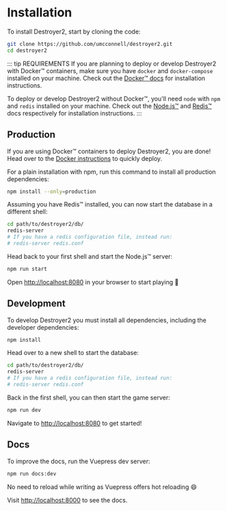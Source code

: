 # Installation

To install Destroyer2, start by cloning the code:

```bash
git clone https://github.com/umcconnell/destroyer2.git
cd destroyer2
```

::: tip REQUIREMENTS
If you are planning to deploy or develop Destroyer2 with Docker™ containers,
make sure you have `docker` and `docker-compose` installed on your machine.
Check out the [Docker™ docs](https://docs.docker.com/get-docker/) for
installation instructions.

To deploy or develop Destroyer2 without Docker™, you'll need `node` with `npm`
and `redis` installed on your machine. Check out the
[Node.js™](https://nodejs.org/en/) and [Redis™](https://redis.io/download) docs
respectively for installation instructions.
:::

## Production

If you are using Docker™ containers to deploy Destroyer2, you are done! Head
over to the [Docker instructions](./docker.md) to quickly deploy.

For a plain installation with npm, run this command to install all production
dependencies:

```bash
npm install --only=production
```

Assuming you have Redis™ installed, you can now start the database in a
different shell:

```bash
cd path/to/destroyer2/db/
redis-server
# If you have a redis configuration file, instead run:
# redis-server redis.conf
```

Head back to your first shell and start the Node.js™ server:

```bash
npm run start
```

Open [http://localhost:8080](http://localhost:8080) in your browser to start
playing :rocket:

## Development

To develop Destroyer2 you must install all dependencies, including the developer
dependencies:

```bash
npm install
```

Head over to a new shell to start the database:

```bash
cd path/to/destroyer2/db/
redis-server
# If you have a redis configuration file, instead run:
# redis-server redis.conf
```

Back in the first shell, you can then start the game server:

```bash
npm run dev
```

Navigate to [http://localhost:8080](http://localhost:8080) to get started!

## Docs

To improve the docs, run the Vuepress dev server:

```bash
npm run docs:dev
```

No need to reload while writing as Vuepress offers hot reloading :smile:

Visit [http://localhost:8000](http://localhost:8000) to see the docs.
